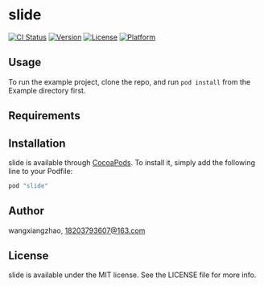 # slide

[![CI Status](http://img.shields.io/travis/wangxiangzhao/slide.svg?style=flat)](https://travis-ci.org/wangxiangzhao/slide)
[![Version](https://img.shields.io/cocoapods/v/slide.svg?style=flat)](http://cocoapods.org/pods/slide)
[![License](https://img.shields.io/cocoapods/l/slide.svg?style=flat)](http://cocoapods.org/pods/slide)
[![Platform](https://img.shields.io/cocoapods/p/slide.svg?style=flat)](http://cocoapods.org/pods/slide)

## Usage

To run the example project, clone the repo, and run `pod install` from the Example directory first.

## Requirements

## Installation

slide is available through [CocoaPods](http://cocoapods.org). To install
it, simply add the following line to your Podfile:

```ruby
pod "slide"
```

## Author

wangxiangzhao, 18203793607@163.com

## License

slide is available under the MIT license. See the LICENSE file for more info.
